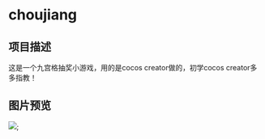 # choujiang

## 项目描述
这是一个九宫格抽奖小游戏，用的是cocos creator做的，初学cocos creator多多指教！

## 图片预览
![](https://github.com/zhouwu5/choujiang/blob/master/choujiang.jpg);
